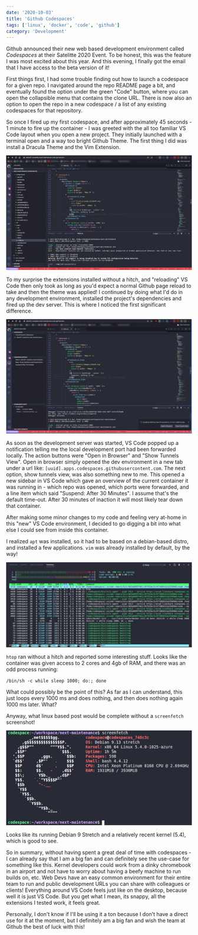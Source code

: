 ```yaml
---
date: '2020-10-03'
title: 'Github Codespaces'
tags: ['linux', 'docker', 'code', 'github']
category: 'Development'
---
```


Github announced their new web based development environment called _Codespaces_ at their Satelitte 2020 Event. To be honest, this was the feature I was most excited about this year. And this evening, I finally got the email that I have access to the beta version of it!

First things first, I had some trouble finding out how to launch a codespace for a given repo. I navigated around the repo README page a bit, and eventually found the option under the green "Code" button, where you can open the collapsible menu that contains the clone URL. There is now also an option to open the repo in a new codespace / a list of any existing codespaces for that repository.

So once I fired up my first codespace, and after approximately 45 seconds - 1 minute to fire up the container - I was greeted with the all too familiar VS Code layout when you open a new project. They initially launched with a terminal open and a way too bright Github Theme. The first thing I did was install a Dracula Theme and the Vim Extension.

![Codespace Overview](codespace1.png)

To my surprise the extensions installed without a hitch, and "reloading" VS Code then only took as long as you'd expect a normal Github page reload to take and then the theme was applied! I continued by doing what I'd do in any development environment, installed the project's dependencies and fired up the dev server. This is where I noticed the first significant difference.

![Codespace Overview](codespace2.png)

As soon as the development server was started, VS Code popped up a notification telling me the local development port had been forwarded locally. The action buttons were "Open in Browser" and "Show Tunnels View". Open in browser simply opened the dev environment in a new tab under a url like: `[uuid].apps.codespaces.githubusercontent.com`. The next option, show tunnels view, was also something new to me. This opened a new sidebar in VS Code which gave an overview of the current container it was running in - which repo was opened, which ports were forwarded, and a line item which said "Suspend: After 30 Minutes". I assume that's the default time-out. After 30 minutes of inaction it will most likely tear down that container.

After making some minor changes to my code and feeling very at-home in this "new" VS Code environment, I decided to go digging a bit into what else I could see from inside this container. 

I realized `apt` was installed, so it had to be based on a debian-based distro, and installed a few applications. `vim` was already installed by default, by the way!

![htop](codespaces-htop.png)

`htop` ran without a hitch and reported some interesting stuff. Looks like the container was given access to 2 cores and 4gb of RAM, and there was an odd process running:

```
/bin/sh -c while sleep 1000; do:; done
```

What could possibly be the point of this? As far as I can understand, this just loops every 1000 ms and does nothing, and then does nothing again 1000 ms later. What?

Anyway, what linux based post would be complete without a `screenfetch` screenshot!

![screenfetch](codespaces-screenfetch.png)

Looks like its running Debian 9 Stretch and a relatively recent kernel (5.4), which is good to see.

So in summary, without having spent a great deal of time with codespaces - I can already say that I am a big fan and can definitely see the use-case for something like this. Kernel developers could work from a dinky chromebook in an airport and not have to worry about having a beefy machine to run builds on, etc. Web Devs have an easy common environment for their entire team to run and public development URLs you can share with colleagues or clients! Everything around VS Code feels just like on the desktop, because well it is just VS Code. But you get what I mean, its snappy, all the extensions I tested work, it feels great. 

Personally, I don't know if I'll be using it a ton because I don't have a direct use for it at the moment, but I definitely am a big fan and wish the team at Github the best of luck with this!



